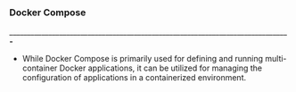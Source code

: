 ### Docker Compose 

________________________________________________________________________________________-__________

- While Docker Compose is primarily used for defining and running multi-container Docker applications, it can be utilized for managing the configuration of applications in a containerized environment.